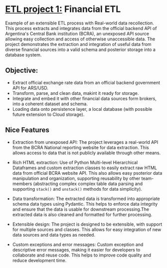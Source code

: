 # <u>ETL project 1:</u> Financial ETL
Example of an extensible ETL process with Real-world data recollection. This process extracts and integrates data from the official backend API of Argentina's Central Bank institution (BCRA), an unexposed API source allowing easy collection and access of otherwise unaccessible data. The project demonstrates the extraction and integration of useful data from diverse financial sources into a valid schema and posterior storage into a database system.

## Objective:
- Extract official exchange rate data from an official backend government API for ARS/USD. 
- Transform, parse, and clean data, makint it ready for storage. 
- Integrate and embed it with other financial data sources form brokers, into a coherent dataset and schema.
- Loading data onto persistence layer, a local database (with possible future extension to Cloud storage).  

## Nice Features
- Extraction from unexposed API: The project leverages a real-world API from the BCRA National reporting website for data extraction. This allows access to data that is not publicly available through other means.  

- Rich HTML extraction: Use of Python Multi-level Hierarchical Dataframes and custom extraction classes to easily extract raw HTML data from official BCRA website API. This also allows easy psoterior data manipulation and organization, supporting reusability by other team-members (abstracting complex complex table data parsing and supporting `stack()` and `unstack()` methods for data simplicity).

- Data transformation: The extracted data is transformed into appropriate schema data types using Pydantic. This helps to enforce data integrity and ensure that the data is usable for downstream processing.The extracted data is also cleaned and formatted for further processing.  

- Extensible design: The project is designed to be extensible, with support for multiple sources and classes. This allows for easy integration of new data sources and data types as needed.  

- Custom exceptions and error messages: Custom exception and descriptive error messages, making it easier for developers to collaborate and reuse code. This helps to improve code quality and reduce development time.




<br><br>